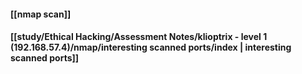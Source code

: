 #### [[nmap scan]]
#### [[study/Ethical Hacking/Assessment Notes/klioptrix - level 1 (192.168.57.4)/nmap/interesting scanned ports/index | interesting scanned ports]]